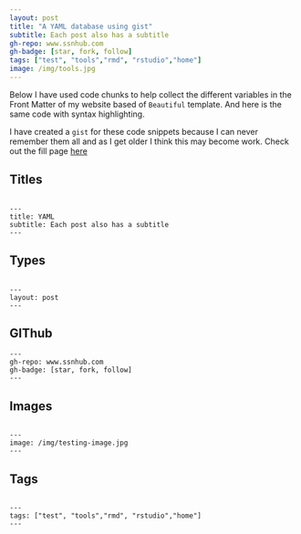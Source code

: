 ```yaml
---
layout: post
title: "A YAML database using gist"
subtitle: Each post also has a subtitle
gh-repo: www.ssnhub.com
gh-badge: [star, fork, follow]
tags: ["test", "tools","rmd", "rstudio","home"]
image: /img/tools.jpg
---
```


Below I have used code chunks to help collect the different variables in the Front Matter of my website based of `Beautiful` template. And here is the same code with syntax highlighting.

I have created a `gist` for these code snippets because I can never remember them all and as I get older I think this may become work. Check out the fill page [here]()

## Titles
```

---
title: YAML
subtitle: Each post also has a subtitle
---

```

## Types

```

---
layout: post
---

```

## GIThub

```
---
gh-repo: www.ssnhub.com
gh-badge: [star, fork, follow]
---
```

## Images

```

---
image: /img/testing-image.jpg
---

```

## Tags

```

---
tags: ["test", "tools","rmd", "rstudio","home"]
---

```